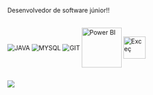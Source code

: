 Desenvolvedor de software júnior!!


<div style="display: inline_block"><br>
 
  <img   align="center"   alt="JAVA"   src="https://img.shields.io/badge/Java-ED8B00?style=for-the-badge&logo=openjdk&logoColor=white" />
  <img   align="center"   alt="MYSQL"  src="https://img.shields.io/badge/MySQL-00000F?style=for-the-badge&logo=mysql&logoColor=white" />
  <img  align="center"    alt="GIT"    src="https://img.shields.io/badge/GIT-E44C30?style=for-the-badge&logo=git&logoColor=white" />
  <img  align="center"    alt="Power BI" width="90"  src="https://media.datacamp.com/legacy/v1714478776/re388xshtgihucfiiavf.png"/>
  <img  align="center"    alt="Exceç"  width="50" src="https://encrypted-tbn0.gstatic.com/images?q=tbn:ANd9GcTroU91FLk1e5CTmveZCstER9A-qLpJGNtZvA&s"/>
  
 
</div>
  
  ##
 
<div> 

  <a href="https://www.linkedin.com/in/vitoragnaldodasilva" target="_blank"><img src="https://img.shields.io/badge/-LinkedIn-%230077B5?style=for-the-badge&logo=linkedin&logoColor=white" target="_blank"></a> 


  
</div>
